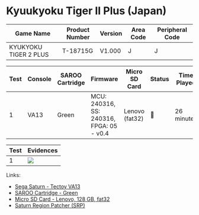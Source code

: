 # Kyuukyoku Tiger II Plus (Japan)

| Game Name             | Product Number | Version | Area Code | Peripheral Code |
| --------------------- | -------------- | ------- | --------- | --------------- |
| KYUKYOKU TIGER 2 PLUS | T-18715G       | V1.000  | J         | J               |

| Test | Console | SAROO Cartridge | Firmware                                 | Micro SD Card  | Status | Time Played |
| ---- | ------- | --------------- | ---------------------------------------- | -------------- | ------ | ----------- |
| 1    | VA13    | Green           | MCU: 240316, SS: 240316, FPGA: 05 - v0.4 | Lenovo (fat32) | :100:  | 26 minutes  |

| Test | Evidences                                                                                        |
| ---- | ------------------------------------------------------------------------------------------------ |
| 1    | [![](https://img.youtube.com/vi/U6P6FsR-xMA/0.jpg)](https://www.youtube.com/watch?v=U6P6FsR-xMA) |

Links:

- [Sega Saturn - Tectoy VA13](../../../Info/Consoles/VA13/README.md)
- [SAROO Cartridge - Green](../../../Info/Cartridges/RetroGameParadiseStore/1.32F/README.md)
- [Micro SD Card - Lenovo, 128 GB, fat32](../../../Info/SdCards/Lenovo/128GB/fat32/README.md)
- [Saturn Region Patcher (SRP)](https://segaxtreme.net/resources/saturn-region-patcher.81/download)
